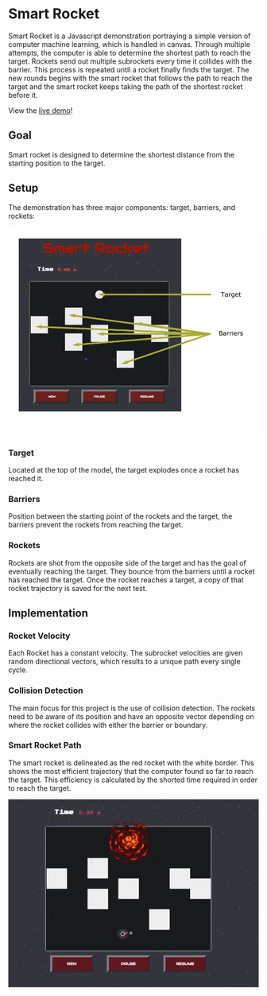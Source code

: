 # Smart Rocket
Smart Rocket is a Javascript demonstration portraying a simple version of computer machine learning, which is handled in canvas. Through multiple attempts, the computer is able to determine the shortest path to reach the target. Rockets send out multiple subrockets every time it collides with the barrier. This process is repeated until a rocket finally finds the target. The new rounds begins with the smart rocket that follows the path to reach the target and the smart rocket keeps taking the path of the shortest rocket before it.

View the [live demo](http://lifazul.com/smart_rocket/)!

## Goal
Smart rocket is designed to determine the shortest distance from the starting position to the target.


## Setup
The demonstration has three major components: target, barriers, and rockets:

![Setup](https://github.com/tonmoyl/smart_rocket/blob/master/images/readme/barriers_target.png)

### Target
Located at the top of the model, the target explodes once a rocket has reached it.

### Barriers
Position between the starting point of the rockets and the target, the barriers prevent the rockets from reaching the target.

### Rockets
Rockets are shot from the opposite side of the target and has the goal of eventually reaching the target. They bounce from the barriers until a rocket has reached the target. Once the rocket reaches a target, a copy of that rocket trajectory is saved for the next test.

## Implementation

### Rocket Velocity
Each Rocket has a constant velocity. The subrocket velocities are given random directional vectors, which results to a unique path every single cycle.

### Collision Detection
The main focus for this project is the use of collision detection. The rockets need to be aware of its position and have an opposite vector depending on where the rocket collides with either the barrier or boundary.

### Smart Rocket Path
The smart rocket is delineated as the red rocket with the white border. This shows the most efficient trajectory that the computer found so far to reach the target. This efficiency is calculated by the shorted time required in order to reach the target.

![Setup](https://github.com/tonmoyl/smart_rocket/blob/master/images/readme/smartrocket.gif)

